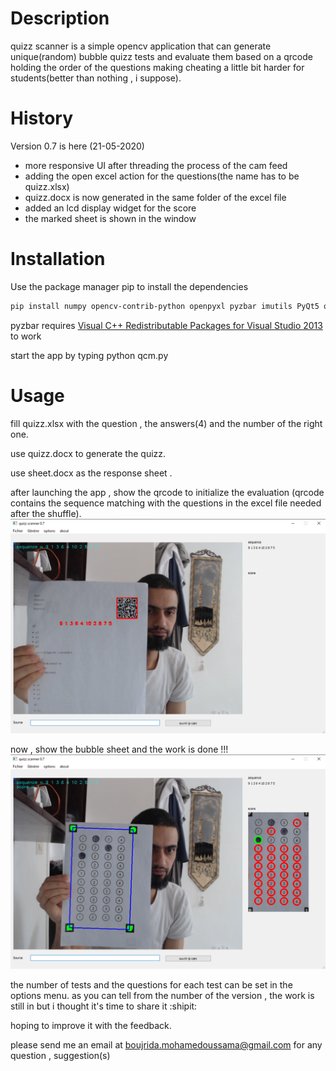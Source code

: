 # Description
quizz scanner is a simple opencv application that can generate unique(random) bubble quizz tests and evaluate them based on a qrcode holding the order of the questions making cheating a little bit harder for students(better than nothing , i suppose).
# History
Version 0.7 is here (21-05-2020)
- more responsive UI after threading the process of the cam feed
- adding the open excel action for the questions(the name has to be quizz.xlsx)
- quizz.docx is now generated in the same folder of the excel file
- added an lcd display widget for the score
- the marked sheet is shown in the window

# Installation
Use the package manager pip to install the dependencies

```bash
pip install numpy opencv-contrib-python openpyxl pyzbar imutils PyQt5 qimage2ndarray python-docx pyqrcode
```

pyzbar requires  [Visual C++ Redistributable Packages for Visual Studio 2013](https://www.microsoft.com/en-US/download/details.aspx?id=40784) to work

start the app by typing python qcm.py

# Usage
fill quizz.xlsx with the question , the answers(4) and the number of the right one.

use quizz.docx to generate the quizz.

use sheet.docx as the response sheet .

after launching the app , show the qrcode to initialize the evaluation (qrcode contains the sequence matching with the questions in the excel file needed after the shuffle).
![phase 1 order detection](qrcode.png)

now , show the bubble sheet and the work is done !!!
![phase 2 evaluation](eval.png)

the number of tests and the questions for each test can be set in the options menu.
as you can tell from the number of the version , the work is still in but i thought it's time to share it :shipit: 

hoping to improve it with the feedback.

please send me an email at boujrida.mohamedoussama@gmail.com for any question , suggestion(s)



